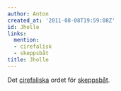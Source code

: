 ```yaml
---
author: Anton
created_at: '2011-08-08T19:59:08Z'
id: Jholle
links:
  mention:
  - cirefalisk
  - skeppsbåt
title: Jholle
---
```


Det [cirefaliska] ordet för [skeppsbåt].

  [cirefaliska]: cirefalisk
  [skeppsbåt]: skeppsbåt
